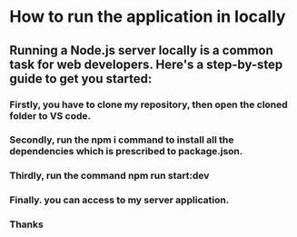 # How to run the application in locally

## Running a Node.js server locally is a common task for web developers. Here's a step-by-step guide to get you started:

### Firstly, you have to clone my repository, then open the cloned folder to VS code.

### Secondly, run the npm i command to install all the dependencies which is prescribed to package.json.

### Thirdly, run the command npm run start:dev

### Finally. you can access to my server application.

### Thanks
